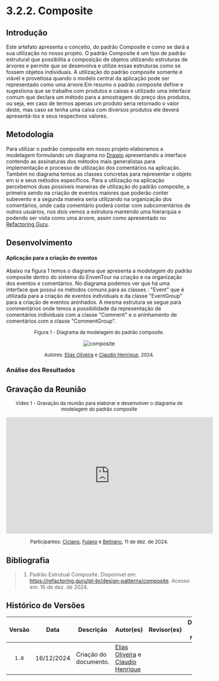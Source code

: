 # 3.2.2. Composite
## Introdução

Este artefato apresenta o conceito, do padrão Composite e como se dará a sua utilização no nosso projeto. O padrão Composite é um tipo de padrão estrutural que possibilita a composição de objetos utilizando estruturas de árvores e permite que se desenvolva e utilize essas estruturas como se fossem objetos individuais. A utilização do padrão composite somente é viável e proveitosa quando o modelo central da aplicação pode ser representado como uma árvore.Em resumo o padrão composite define e sugestiona que se trabalhe com produtos e caixas e utilizado uma interface comum que declara um método para a amostragem do preço dos produtos, ou seja, em caso de termos apenas um produto seria retornado o valor deste, mas caso se tenha uma caixa com diversos produtos ele deverá apresentá-los e seus respectivos valores.

## Metodologia

Para utilizar o padrão composite em nosso projeto elaboramos a modelagem formulando um diagrama no [Drawio](https://draw.io) apresentando a interface contendo as assinaturas dos métodos mais generalistas para implementação e processo de utilização dos comentários na aplicação. Também no diagrama temos as classes concretas para representar o objeto em si e seus métodos específicos. Para a utilização na aplicação percebemos duas possíveis maneiras de utilização do padrão composite, a primeira sendo na criação de eventos maiores que poderão conter subevento e a segunda maneira seria utilizando na organização dos comentários, onde cada comentário poderá contar com subcomentários de outros usuários, nos dois vemos a estrutura mantendo uma hierarquia e podendo ser vista como uma árvore, assim como apresentado no [Refactoring Guru](https://refactoring.guru/pt-br/design-patterns/composite).

## Desenvolvimento

#### Aplicação para a criação de eventos

Abaixo na figura 1 temos o diagrama que apresenta a modelagem do padrão composite dentro do sistema do EnvenTour na criação e na organização dos eventos e comentários. No diagrama podemos ver que há uma interface que possui os métodos comuns para as classes : "Event" que é utilizada para a criação de eventos individuais e da classe "EventGroup" para a criação de eventos aninhados. A mesma estrutura se segue para commentários onde temos a possibilidade da representação de comentários individuais com a classe "Comment" e o aninhamento de comentários com a classe "CommentGroup".


<font size="2"><p style="text-align: center">Figura 1 - Diagrama da modelagem do padrão composite.</p></font>

<center>

![composite](../assets/padrão_estrutural_composite.svg)

</center>

<font size="2"><p style="text-align: center">Autores: [Elias Oliveira][EliasGH] e [Claudio Henrique][ClaudioGH], 2024.</p></font>



### Análise dos Resultados

## Gravação da Reunião 

<font size="2"><p style="text-align: center">Vídeo 1 - Gravação da reunião para elaborar e desenvolver o diagrama de modelagem do padrão composite </p></font>

<iframe width="560" height="315" 
  src="https://www.youtube.com/embed/codigo" 
  frameborder="0" 
  allow="accelerometer; autoplay; clipboard-write; encrypted-media; gyroscope; picture-in-picture" 
  allowfullscreen>
</iframe>

<font size="2"><p style="text-align: center">Participantes: [Ciclano](CiclanoGH), [Fulano](FulanoGH) e [Beltrano](BeltranoGH), 11 de dez. de 2024.</p></font>

## Bibliografia

> 1. <a id="ref1"></a>Padrão Estrutual Composite. Disponível em: https://refactoring.guru/pt-br/design-patterns/composite. Acesso em: 16 de dez. de 2024.

## Histórico de Versões

| Versão | Data | Descrição | Autor(es) | Revisor(es) | Detalhes da revisão |
| :----: | :--: | --------- | ----------- | ------ | :---: |
| `1.0`  | 16/12/2024 | Criação do documento. | [Elias Oliveira][EliasGH] e  [Claudio Henrique][ClaudioGH]  |  |  | 

[AnaGH]: https://github.com/analufernanndess
[CainaGH]: https://github.com/freitasc
[ClaudioGH]: https://github.com/claudiohsc
[EliasGH]: https://github.com/EliasOliver21
[GuilhermeGH]: https://github.com/gmeister18
[JoelGH]: https://github.com/JoelSRangel
[KathlynGH]: https://github.com/klmurussi
[PabloGH]: https://github.com/pabloheika
[PedroRGH]: https://github.com/pedro-rodiguero
[PedroPGH]: https://github.com/Pedrin0030
[SamuelGH]: https://github.com/samuelalvess
[TalesGH]: https://github.com/TalesRG
